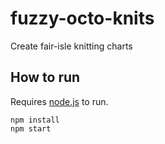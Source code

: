 # fuzzy-octo-knits
Create fair-isle knitting charts

## How to run
Requires [node.js](https://nodejs.org/) to run.

```
npm install
npm start
```
